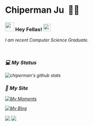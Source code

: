 # Chiperman Ju&nbsp; :man_technologist:

### <img src="https://i.imgur.com/LjAp1cP.gif" width="29px"> Hey Fellas!&nbsp;<img src="https://i.imgur.com/U8H7HGx.gif" width="24px">

<p>
  <em>
I am recent Computer Science Graduate.
</p>
<br>

### :computer: My Status

![chiperman's github stats](https://github-readme-stats.vercel.app/api?username=chiperman&show_icons=true)

### 📝 My Site

[![My Moments](https://github-readme-stats.vercel.app/api/pin/?username=chiperman&repo=JustBB)](https://chiperman.github.io/JustBB/)

[![My Blog](https://github-readme-stats.vercel.app/api/pin/?username=chiperman&repo=chiperman.github.io)](https://chiperman.github.io/)

<a href="https://chiperman.github.io/JustBB/">
  <img align="center" src="https://github-readme-stats.vercel.app/api/pin/?username=chiperman&repo=JustBB" /></a>
<a href="https://chiperman.github.io/">
  <img align="center" src="https://github-readme-stats.vercel.app/api/pin/?username=chiperman&repo=chiperman.github.io" /></a>